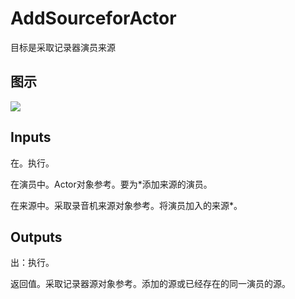 # AddSourceforActor

  



目标是采取记录器演员来源

## 图示

![]($-20221218-21100373.png)

## Inputs

在。执行。

在演员中。Actor对象参考。要为*添加来源的演员。

在来源中。采取录音机来源对象参考。将演员加入的来源*。  

## Outputs

出：执行。

返回值。采取记录器源对象参考。添加的源或已经存在的同一演员的源。
